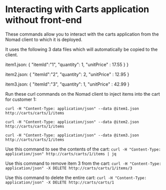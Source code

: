 # Interacting with Carts application without front-end

These commands allow you to interact with the carts application from the Nomad client to which it is deployed.

It uses the following 3 data files which will automatically be copied to the client.

item1.json:
{
  "itemId":"1",
  "quantity": 1,
  "unitPrice" : 17.55
  }
}

item2.json:
{
  "itemId":"2",
  "quantity": 2,
  "unitPrice" : 12.95
}

item3.json:
{
  "itemId":"3",
  "quantity": 1,
  "unitPrice" : 42.99
}

Run these curl commands on the Nomad client to inject items into the cart for customer 1:
```
curl -H "Content-Type: application/json" --data @item1.json  http://carts/carts/1/items

curl -H "Content-Type: application/json" --data @item2.json http://carts/carts/1/items

curl -H "Content-Type: application/json" --data @item3.json http://carts/carts/1/items
```

Use this command to see the contents of the cart:
`curl -H "Content-Type: application/json" http://carts/carts/1/items | jq`

Use this command to remove item 3 from the cart:
`curl -H "Content-Type: application/json" -X DELETE http://carts/carts/1/items/3`

Use this command to delete the entire cart:
`curl -H "Content-Type: application/json" -X DELETE http://carts/carts/1`
